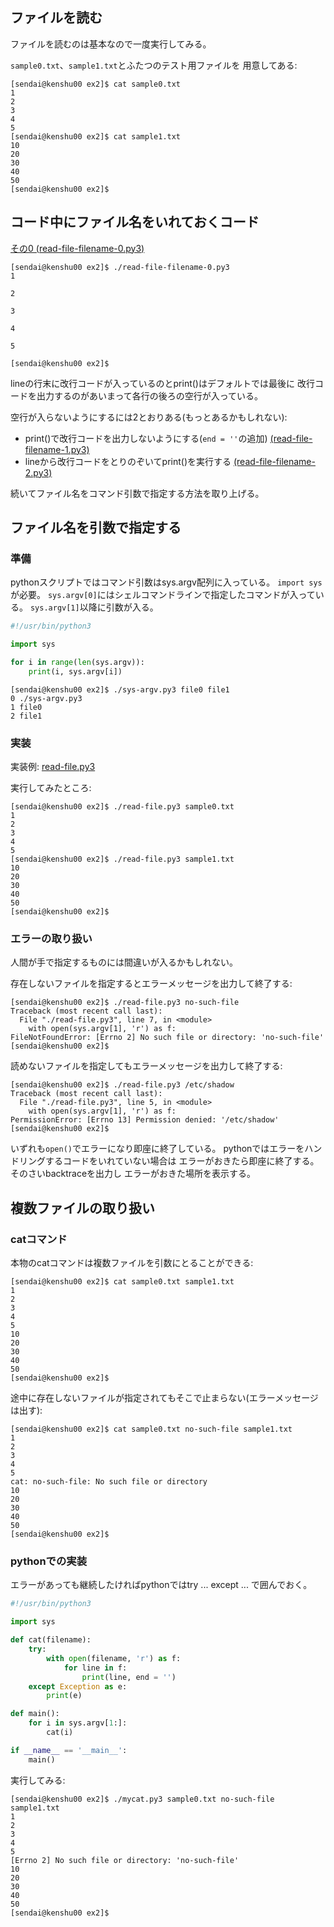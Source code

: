 ## ファイルを読む

ファイルを読むのは基本なので一度実行してみる。

``sample0.txt``、``sample1.txt``とふたつのテスト用ファイルを
用意してある:

```console
[sendai@kenshu00 ex2]$ cat sample0.txt
1
2
3
4
5
[sendai@kenshu00 ex2]$ cat sample1.txt
10
20
30
40
50
[sendai@kenshu00 ex2]$
```

## コード中にファイル名をいれておくコード

[その0 (read-file-filename-0.py3)](read-file-filename-0.py3)

```console
[sendai@kenshu00 ex2]$ ./read-file-filename-0.py3
1

2

3

4

5

[sendai@kenshu00 ex2]$
```

lineの行末に改行コードが入っているのとprint()はデフォルトでは最後に
改行コードを出力するのがあいまって各行の後ろの空行が入っている。

空行が入らないようにするには2とおりある(もっとあるかもしれない):

- print()で改行コードを出力しないようにする(``end = ''``の追加) [(read-file-filename-1.py3)](read-file-filename-1.py3)
- lineから改行コードをとりのぞいてprint()を実行する [(read-file-filename-2.py3)](read-file-filename-2.py3)

続いてファイル名をコマンド引数で指定する方法を取り上げる。

## ファイル名を引数で指定する

### 準備

pythonスクリプトではコマンド引数はsys.argv配列に入っている。
``import sys``が必要。
``sys.argv[0]``にはシェルコマンドラインで指定したコマンドが入っている。
``sys.argv[1]``以降に引数が入る。

```python
#!/usr/bin/python3

import sys

for i in range(len(sys.argv)):
    print(i, sys.argv[i])

```

```console
[sendai@kenshu00 ex2]$ ./sys-argv.py3 file0 file1
0 ./sys-argv.py3
1 file0
2 file1
```

### 実装

実装例: [read-file.py3](read-file.py3)

実行してみたところ:

```console
[sendai@kenshu00 ex2]$ ./read-file.py3 sample0.txt
1
2
3
4
5
[sendai@kenshu00 ex2]$ ./read-file.py3 sample1.txt
10
20
30
40
50
[sendai@kenshu00 ex2]$
```

### エラーの取り扱い

人間が手で指定するものには間違いが入るかもしれない。

存在しないファイルを指定するとエラーメッセージを出力して終了する:

```console
[sendai@kenshu00 ex2]$ ./read-file.py3 no-such-file
Traceback (most recent call last):
  File "./read-file.py3", line 7, in <module>
    with open(sys.argv[1], 'r') as f:
FileNotFoundError: [Errno 2] No such file or directory: 'no-such-file'
[sendai@kenshu00 ex2]$
```

読めないファイルを指定してもエラーメッセージを出力して終了する:

```console
[sendai@kenshu00 ex2]$ ./read-file.py3 /etc/shadow
Traceback (most recent call last):
  File "./read-file.py3", line 5, in <module>
    with open(sys.argv[1], 'r') as f:
PermissionError: [Errno 13] Permission denied: '/etc/shadow'
[sendai@kenshu00 ex2]$
```

いずれも``open()``でエラーになり即座に終了している。
pythonではエラーをハンドリングするコードをいれていない場合は
エラーがおきたら即座に終了する。そのさいbacktraceを出力し
エラーがおきた場所を表示する。

## 複数ファイルの取り扱い

### catコマンド

本物のcatコマンドは複数ファイルを引数にとることができる:

```console
[sendai@kenshu00 ex2]$ cat sample0.txt sample1.txt
1
2
3
4
5
10
20
30
40
50
[sendai@kenshu00 ex2]$
```

途中に存在しないファイルが指定されてもそこで止まらない(エラーメッセージは出す):

```console
[sendai@kenshu00 ex2]$ cat sample0.txt no-such-file sample1.txt
1
2
3
4
5
cat: no-such-file: No such file or directory
10
20
30
40
50
[sendai@kenshu00 ex2]$
```

### pythonでの実装

エラーがあっても継続したければpythonではtry ... except ... で囲んでおく。

```python
#!/usr/bin/python3

import sys

def cat(filename):
    try:
        with open(filename, 'r') as f:
            for line in f:
                print(line, end = '')
    except Exception as e:
        print(e)

def main():
    for i in sys.argv[1:]:
        cat(i)

if __name__ == '__main__':
    main()
```

実行してみる:

```console
[sendai@kenshu00 ex2]$ ./mycat.py3 sample0.txt no-such-file sample1.txt
1
2
3
4
5
[Errno 2] No such file or directory: 'no-such-file'
10
20
30
40
50
[sendai@kenshu00 ex2]$
```
